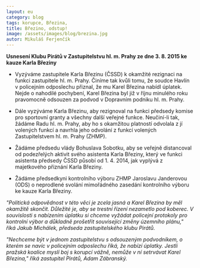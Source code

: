 ```yaml
---
layout: eu
category: blog
tags: korupce, Březina, 
title: Březino, odstup!
image: /assets/images/blog/brezina.jpg
autor: Mikuláš Ferjenčík
---
```


**Usnesení Klubu Pirátů v Zastupitelstvu hl. m. Prahy ze dne 3. 8. 2015 ke kauze Karla Březiny**

* Vyzýváme zastupitele Karla Březinu (ČSSD) k okamžité rezignaci na funkci zastupitele hl. m. Prahy. Činíme tak kvůli tomu, že soudce Havlín v policejním odposlechu přiznal, že mu Karel Březina nabídl úplatek. Nejde o nahodilé pochybení, Karel Březina byl již v říjnu minulého roku pravomocně odsouzen za podvod v Dopravním podniku hl. m. Prahy. 

* Dále vyzýváme Karla Březinu, aby rezignoval na funkci předsedy komise pro sportovní granty a všechny další veřejné funkce. Neučiní-li tak, žádáme Radu hl. m. Prahy, aby ho s okamžitou platností odvolala z jí volených funkcí a navrhla jeho odvolání z funkcí volených Zastupitelstvem hl. m. Prahy (ZHMP).

* Žádáme předsedu vlády Bohuslava Sobotku, aby se veřejně distancoval od podezřelých aktivit svého asistenta Karla Březiny, který ve funkci asistenta předsedy ČSSD působí od 1. 4. 2014, jak vyplývá z majetkového přiznání Karla Březiny. 

* Žádáme předsedkyni kontrolního výboru ZHMP Jaroslavu Janderovou (ODS) o neprodlené svolání mimořádného zasedání kontrolního výboru ke kauze Karla Březiny.

*"Politická odpovědnost v této věci je zcela jasná a Karel Březina by měl okamžitě skončit. Důležité je, aby se trestní řízení nezametlo pod koberec. V souvislosti s nabízením úplatku si chceme vyžádat policejní protokoly pro kontrolní výbor a důkladně prošetřit související změny územního plánu," říká Jakub Michálek, předseda zastupitelského klubu Pirátů.*

*"Nechceme být v jednom zastupitelstvu s odsouzeným podvodníkem, o kterém se navíc v policejním odposlechu říká, že nabízí úplatky. Jestli pražská koalice myslí boj s korupcí vážně, nemůže v ní setrvávat Karel Březina," říká zastupitel Pirátů, Adam Zábranský.*
